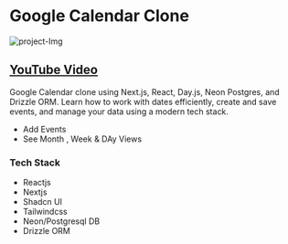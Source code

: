 # Google Calendar Clone

 <img src="/gcclone.png" alt="project-Img" />

## <a href="https://www.youtube.com/watch?v=fBJgzK9DV64">YouTube Video</a>

Google Calendar clone using Next.js, React, Day.js, Neon Postgres, and Drizzle ORM. Learn how to work with dates efficiently, create and save events, and manage your data using a modern tech stack.

- Add Events
- See Month , Week & DAy Views

### Tech Stack

- Reactjs
- Nextjs
- Shadcn UI
- Tailwindcss
- Neon/Postgresql DB
- Drizzle ORM

